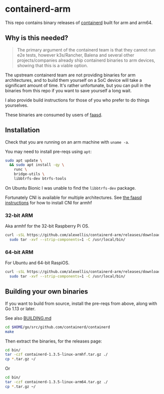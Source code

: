 # containerd-arm

This repo contains binary releases of [containerd](https://github.com/containerd/containerd) built for arm and arm64.

## Why is this needed?

> The primary argument of the containerd team is that they cannot run e2e tests, however k3s/Rancher, Balena and several other projects/companies already ship containerd binaries to arm devices, showing that this is a viable option.

The upstream containerd team are not providing binaries for arm architectures, and to build them yourself on a SoC device will take a significant amount of time. It's rather unfortunate, but you can pull in the binaries from this repo if you want to save yourself a long wait.

I also provide build instructions for those of you who prefer to do things yourselves.

These binaries are consumed by users of [faasd](https://github.com/openfaas/faasd/).

## Installation

Check that you are running on an arm machine with `uname -a`.

You may need to install pre-reqs using `apt`:

```bash
sudo apt update \
  && sudo apt install -qy \
    runc \
    bridge-utils \
    libbtrfs-dev btrfs-tools
```

On Ubuntu Bionic I was unable to find the `libbtrfs-dev` package.

Fortunately CNI is available for multiple architectures. See [the faasd instructions](https://github.com/openfaas/faasd/blob/master/docs/DEV.md) for how to install CNI for armhf

### 32-bit ARM

Aka armhf for the 32-bit Raspberry Pi OS.

```bash
curl -sSL https://github.com/alexellis/containerd-arm/releases/download/v1.3.5/containerd-1.3.5-linux-armhf.tar.gz | \
  sudo tar -xvf --strip-components=1 -C /usr/local/bin/
```

### 64-bit ARM

For Ubuntu and 64-bit RaspiOS.

```bash
curl -sSL https://github.com/alexellis/containerd-arm/releases/download/v1.3.5/containerd-1.3.5-linux-arm64.tar.gz | \
  sudo tar -xvf --strip-components=1 -C /usr/local/bin/
```

## Building your own binaries

If you want to build from source, install the pre-reqs from above, along with Go 1.13 or later.

See also [BUILDING.md](https://github.com/containerd/containerd/blob/master/BUILDING.md#build-containerd)

```bash
cd $HOME/go/src/github.com/containerd/containerd
make
```

Then extract the binaries, for the releases page:

```bash
cd bin/
tar -czf containerd-1.3.5-linux-armhf.tar.gz ./
cp *.tar.gz ~/
```

Or

```bash
cd bin/
tar -czf containerd-1.3.5-linux-arm64.tar.gz ./
cp *.tar.gz ~/
```